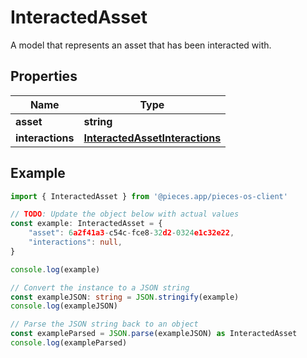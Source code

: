 
# InteractedAsset

A model that represents an asset that has been interacted with. 

## Properties

Name | Type
------------ | -------------
**asset** | **string**
**interactions** | [**InteractedAssetInteractions**](InteractedAssetInteractions)

## Example

```typescript
import { InteractedAsset } from '@pieces.app/pieces-os-client'

// TODO: Update the object below with actual values
const example: InteractedAsset = {
    "asset": 6a2f41a3-c54c-fce8-32d2-0324e1c32e22,
    "interactions": null,
}

console.log(example)

// Convert the instance to a JSON string
const exampleJSON: string = JSON.stringify(example)
console.log(exampleJSON)

// Parse the JSON string back to an object
const exampleParsed = JSON.parse(exampleJSON) as InteractedAsset
console.log(exampleParsed)
```


